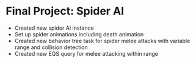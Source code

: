 # Final Project: Spider AI

- Created new spider AI instance
- Set up spider animations including death animation
- Created new behavior tree task for spider melee attacks with variable range and collision detection
- Created new EQS query for melee attacking within range
